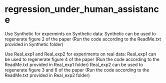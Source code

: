# regression_under_human_assistance

Use Synthetic for expermints on Synthetic data:
Synthetic can be used to regenerate figure 2 of the paper (Run the code according to the ReadMe.txt provided in Synthetic folder)

Use Real_exp1 and Real_exp2 for experiments on real data:
Real_exp1 can be used to regenerate figure 4 of the paper (Run the code according to the ReadMe.txt provided in Real_exp1 folder)
Real_exp2 can be used to regenerate figure 3 and 6 of the paper (Run the code according to the ReadMe.txt provided in Real_exp2 folder)



